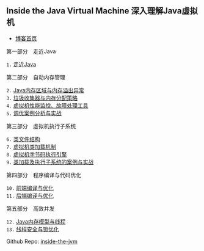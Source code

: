 ## Inside the Java Virtual Machine 深入理解Java虚拟机

- [博客首页](../index.md)


第一部分　走近Java  

```1.``` [走近Java](./1-introduction-to-java-architecture.md)

第二部分　自动内存管理  

```2.``` [Java内存区域与内存溢出异常](./2-java-memory-area-and-oom-exception.md)  
```3.``` [垃圾收集器与内存分配策略](./3-garbage-collector-and-memory-allocation-strategy.md)  
```4.``` [虚拟机性能监控、故障处理工具](./4-virtual-machine-performance-monitoring-and-troubleshooting-tools.md)  
```5.``` [调优案例分析与实战](./5-tuning-case-analysis-and-actual-combat.md)  

第三部分　虚拟机执行子系统  

```6.``` [类文件结构](./6-the-java-class-file.md)  
```7.``` [虚拟机类加载机制](./7-virtual-machine-class-loading-mechanism.md)  
```8.``` [虚拟机字节码执行引擎](./8-virtual-machine-bytecode-execution-engine.md)  
```9.``` [类加载及执行子系统的案例与实战](./9-cases-and-actual-combat-of-class-loading-and-execuution-subsystem.md)  

第四部分　程序编译与代码优化  

```10.``` [前端编译与优化](./10-front-end-compilation-and-optimization.md)  
```11.``` [后端编译与优化](./11-back-end-compilation-and-optimization.md)

第五部分　高效并发  

```12.``` [Java内存模型与线程](./12-java-memory-model-and-threads.md)  
```13.``` [线程安全与锁优化](./13-thread-safety-and-lock-optimization.md)  

Github Repo: [inside-the-jvm](https://github.com/denglitong/inside-the-jvm)